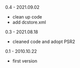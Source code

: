 0.4 -  2021.09.02
- clean up code
- add dcstore.xml

0.3 - 2021.08.18
- cleaned code and adopt PSR2

0.1 - 2010.10.22
- first version